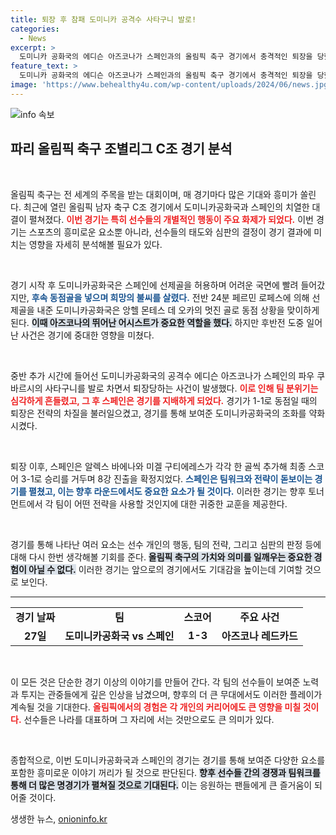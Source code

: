 ```yaml
---
title: 퇴장 후 참패 도미니카 공격수 사타구니 발로!
categories:
  - News
excerpt: >
  도미니카 공화국의 에디슨 아즈코나가 스페인과의 올림픽 축구 경기에서 충격적인 퇴장을 당했습니다! 사타구니를 발로 가격하며 레드카드를 받은 사건의 전말과 그 결과는? 궁금증을 자아내는 경기의 이면을 확인해 보세요!
feature_text: >
  도미니카 공화국의 에디슨 아즈코나가 스페인과의 올림픽 축구 경기에서 충격적인 퇴장을 당했습니다! 사타구니를 발로 가격하며 레드카드를 받은 사건의 전말과 그 결과는? 궁금증을 자아내는 경기의 이면을 확인해 보세요!
image: 'https://www.behealthy4u.com/wp-content/uploads/2024/06/news.jpg'
---
```


<p><img src="https://www.behealthy4u.com/wp-content/uploads/2024/06/news.jpg" alt="info 속보" /></p>

<h2 data-ke-size="size26">파리 올림픽 축구 조별리그 C조 경기 분석</h2>

<p data-ke-size="size16">&nbsp;</p>

<p>올림픽 축구는 전 세계의 주목을 받는 대회이며, 매 경기마다 많은 기대와 흥미가 쏠린다. 최근에 열린 올림픽 남자 축구 C조 경기에서 도미니카공화국과 스페인의 치열한 대결이 펼쳐졌다. <b><span style="color: #ee2323;">이번 경기는 특히 선수들의 개별적인 행동이 주요 화제가 되었다.</span></b> 이번 경기는 스포츠의 흥미로운 요소뿐 아니라, 선수들의 태도와 심판의 결정이 경기 결과에 미치는 영향을 자세히 분석해볼 필요가 있다.</p>

<p data-ke-size="size16">&nbsp;</p>

<p>경기 시작 후 도미니카공화국은 스페인에 선제골을 허용하며 어려운 국면에 빨려 들어갔지만, <b><span style="color: #1a5490;">후속 동점골을 넣으며 희망의 불씨를 살렸다.</span></b> 전반 24분 페르민 로페스에 의해 선제골을 내준 도미니카공화국은 앙헬 몬테스 데 오카의 멋진 골로 동점 상황을 맞이하게 된다. <b><span style="background-color: #21538527;">이때 아즈코나의 뛰어난 어시스트가 중요한 역할을 했다.</span></b> 하지만 후반전 도중 일어난 사건은 경기에 중대한 영향을 미쳤다.</p>

<p data-ke-size="size16">&nbsp;</p>

<p>중반 추가 시간에 들어선 도미니카공화국의 공격수 에디슨 아즈코나가 스페인의 파우 쿠바르시의 사타구니를 발로 차면서 퇴장당하는 사건이 발생했다. <b><span style="color: #ee2323;">이로 인해 팀 분위기는 심각하게 흔들렸고, 그 후 스페인은 경기를 지배하게 되었다.</span></b> 경기가 1-1로 동점일 때의 퇴장은 전략의 차질을 불러일으켰고, 경기를 통해 보여준 도미니카공화국의 조화를 약화시켰다.</p>

<p data-ke-size="size16">&nbsp;</p>

<p>퇴장 이후, 스페인은 알렉스 바에나와 미겔 구티에레스가 각각 한 골씩 추가해 최종 스코어 3-1로 승리를 거두며 8강 진출을 확정지었다. <b><span style="color: #1a5490;">스페인은 팀워크와 전략이 돋보이는 경기를 펼쳤고, 이는 향후 라운드에서도 중요한 요소가 될 것이다.</span></b> 이러한 경기는 향후 토너먼트에서 각 팀이 어떤 전략을 사용할 것인지에 대한 귀중한 교훈을 제공한다.</p>

<p data-ke-size="size16">&nbsp;</p>

<p>경기를 통해 나타난 여러 요소는 선수 개인의 행동, 팀의 전략, 그리고 심판의 판정 등에 대해 다시 한번 생각해볼 기회를 준다. <b><span style="background-color: #21538527;">올림픽 축구의 가치와 의미를 일깨우는 중요한 경험이 아닐 수 없다.</span></b> 이러한 경기는 앞으로의 경기에서도 기대감을 높이는데 기여할 것으로 보인다. </p>

<hr>

<table style="width: 100%; border-collapse: collapse;">
<tr>
<td style="text-align: center; height: 17px;"><b>경기 날짜</b></td>
<td style="text-align: center; height: 17px;"><b>팀</b></td>
<td style="text-align: center; height: 17px;"><b>스코어</b></td>
<td style="text-align: center; height: 17px;"><b>주요 사건</b></td>
</tr>
<tr>
<td style="text-align: center; height: 17px;"><b>27일</b></td>
<td style="text-align: center; height: 17px;"><b>도미니카공화국 vs 스페인</b></td>
<td style="text-align: center; height: 17px;"><b>1-3</b></td>
<td style="text-align: center; height: 17px;"><b>아즈코나 레드카드</b></td>
</tr>
</table>

<p data-ke-size="size16">&nbsp;</p>

<p>이 모든 것은 단순한 경기 이상의 이야기를 만들어 간다. 각 팀의 선수들이 보여준 노력과 투지는 관중들에게 깊은 인상을 남겼으며, 향후의 더 큰 무대에서도 이러한 플레이가 계속될 것을 기대한다. <b><span style="color: #ee2323;">올림픽에서의 경험은 각 개인의 커리어에도 큰 영향을 미칠 것이다.</span></b> 선수들은 나라를 대표하며 그 자리에 서는 것만으로도 큰 의미가 있다. </p>

<p data-ke-size="size16">&nbsp;</p>

<p>종합적으로, 이번 도미니카공화국과 스페인의 경기는 경기를 통해 보여준 다양한 요소를 포함한 흥미로운 이야기 꺼리가 될 것으로 판단된다. <b><span style="background-color: #21538527;">향후 선수들 간의 경쟁과 팀워크를 통해 더 많은 명경기가 펼쳐질 것으로 기대된다.</span></b> 이는 응원하는 팬들에게 큰 즐거움이 되어줄 것이다. </p>
생생한 뉴스, <a href="https://onioninfo.kr" rel="dofollow">onioninfo.kr</a>


